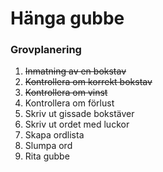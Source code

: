 # Hänga gubbe

### Grovplanering

1. ~~Inmatning av en bokstav~~
2. ~~Kontrollera om korrekt bokstav~~
3. ~~Kontrollera om vinst~~
4. Kontrollera om förlust
5. Skriv ut gissade bokstäver
6. Skriv ut ordet med luckor
7. Skapa ordlista
8. Slumpa ord
9. Rita gubbe

